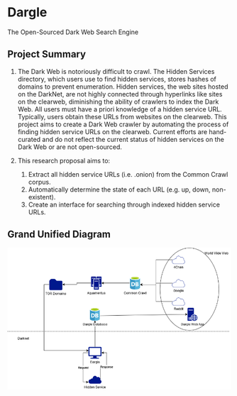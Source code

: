 # Dargle
The Open-Sourced Dark Web Search Engine

## Project Summary
1. The Dark Web is notoriously difficult to crawl. The Hidden Services directory, which users use to find hidden services, stores hashes of domains to prevent enumeration. Hidden services, the web sites hosted on the DarkNet, are not highly connected through hyperlinks like sites on the clearweb, diminishing the ability of crawlers to index the Dark Web. All users must have a priori knowledge of a hidden service URL. Typically, users obtain these URLs from websites on the clearweb. This project aims to create a Dark Web crawler by automating the process of finding hidden service URLs on the clearweb. Current efforts are hand-curated and do not reflect the current status of hidden services on the Dark Web or are not open-sourced. 

2. This research proposal aims to:

    1.	Extract all hidden service URLs (i.e. .onion) from the Common Crawl corpus.  
    2.	Automatically determine the state of each URL (e.g. up, down, non-existent).
    3. Create an interface for searching through indexed hidden service URLs.  

## Grand Unified Diagram
![](Dargle.png)